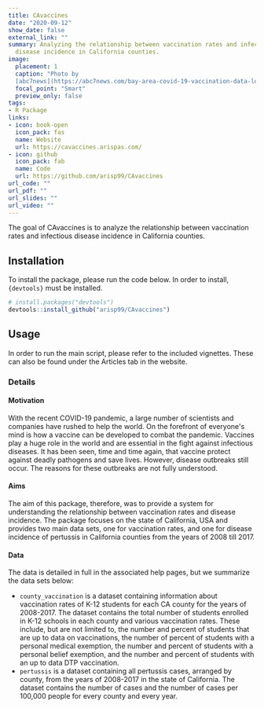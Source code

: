 ```yaml
---
title: CAvaccines
date: "2020-09-12"
show_date: false
external_link: ""
summary: Analyzing the relationship between vaccination rates and infectious
  disease incidence in California counties.
image:  
  placement: 1
  caption: "Photo by
  [abc7news](https://abc7news.com/bay-area-covid-19-vaccination-data-lowest-vaccinated-rate-solano-county/10917940/)."
  focal_point: "Smart"
  preview_only: false
tags:
- R Package
links:
- icon: book-open
  icon_pack: fas
  name: Website
  url: https://cavaccines.arispas.com/
- icon: github
  icon_pack: fab
  name: Code
  url: https://github.com/arisp99/CAvaccines
url_code: ""
url_pdf: ""
url_slides: ""
url_video: ""
---
```


The goal of CAvaccines is to analyze the relationship between vaccination rates
and infectious disease incidence in California counties.

## Installation
To install the package, please run the code below. In order to install,
`{devtools}` must be installed.

```r
# install.packages("devtools")
devtools::install_github("arisp99/CAvaccines")
```

## Usage
In order to run the main script, please refer to the included vignettes. These
can also be found under the Articles tab in the website.

### Details
#### Motivation
With the recent COVID-19 pandemic, a large number of scientists and companies
have rushed to help the world. On the forefront of everyone's mind is how a
vaccine can be developed to combat the pandemic. Vaccines play a huge role in
the world and are essential in the fight against infectious diseases. It has
been seen, time and time again, that vaccine protect against deadly pathogens
and save lives. However, disease outbreaks still occur. The reasons for these
outbreaks are not fully understood.

#### Aims
The aim of this package, therefore, was to provide a system for understanding
the relationship between vaccination rates and disease incidence. The package
focuses on the state of California, USA and provides two main data sets, one
for vaccination rates, and one for disease incidence of pertussis in California
counties from the years of 2008 till 2017.

#### Data
The data is detailed in full in the associated help pages, but we summarize the
data sets below:

* `county_vaccination` is a dataset containing information about vaccination
rates of K-12 students for each CA county for the years of 2008-2017. The
dataset contains the total number of students enrolled in K-12 schools in each
county and various vaccination rates. These include, but are not limited to, the
number and percent of students that are up to data on vaccinations, the number
of percent of students with a personal medical exemption, the number and percent
of students with a personal belief exemption, and the number and percent of
students with an up to data DTP vaccination.
* `pertussis` is a dataset containing all pertussis cases, arranged by county,
from the years of 2008-2017 in the state of California. The dataset contains the
number of cases and the number of cases per 100,000 people for every county and
every year.
